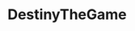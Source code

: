 ---
title: DestinyTheGame
crosslinks:
- Fireteams
- destinylegacy
- DestinySherpa
- DestinyLore
- DestinyRaF
- OutOfTheLoop
- DestinyFashion
- destiny2
- raidsecrets
- fireteams
- DestinyTechSupport
- PS4
- Overwatch
- DestinyJournals
- sharditkeepit
- DestinyItemManager
- pcmasterrace
- Games
- gaming
- AskReddit
---